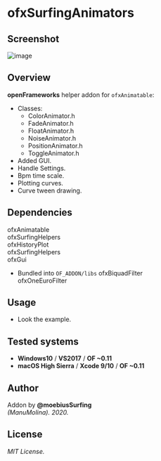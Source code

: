 # ofxSurfingAnimators

## Screenshot
![image](/readme_images/Capture.JPG?raw=true "image")

## Overview
**openFrameworks** helper addon for ```ofxAnimatable```:
* Classes:
   * ColorAnimator.h
   * FadeAnimator.h
   * FloatAnimator.h
   * NoiseAnimator.h
   * PositionAnimator.h
   * ToggleAnimator.h
* Added GUI.
* Handle Settings.
* Bpm time scale.
* Plotting curves.
* Curve tween drawing.

## Dependencies
ofxAnimatable  
ofxSurfingHelpers  
ofxHistoryPlot  
ofxSurfingHelpers  
ofxGui  

* Bundled into ```OF_ADDON/libs```
ofxBiquadFilter  
ofxOneEuroFilter  

## Usage
- Look the example.

## Tested systems
- **Windows10** / **VS2017** / **OF ~0.11**
- **macOS High Sierra** / **Xcode 9/10** / **OF ~0.11**

## Author
Addon by **@moebiusSurfing**  
*(ManuMolina). 2020.*

## License
*MIT License.*